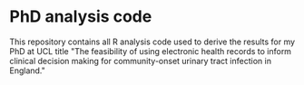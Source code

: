 # PhD analysis code

This repository contains all R analysis code used to derive the results for my PhD at UCL title "The feasibility of using electronic health records to inform clinical decision making for community-onset urinary tract infection in England." 
